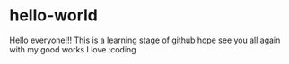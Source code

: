 # hello-world
Hello everyone!!!
This is a learning stage of github 
hope see you all again with my good works
I love :coding
